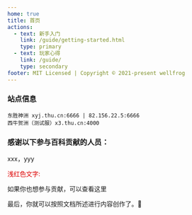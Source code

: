 ```yaml
---
home: true
title: 首页
actions:
  - text: 新手入门
    link: /guide/getting-started.html
    type: primary
  - text: 玩家心得
    link: /guide/
    type: secondary
footer: MIT Licensed | Copyright © 2021-present wellfrog
---
```


### 站点信息

```sh:no-line-numbers
东胜神洲 xyj.thu.cn:6666 | 82.156.22.5:6666
西牛贺洲（测试服）x3.thu.cn:4000
```



### 感谢以下参与百科贡献的人员：

xxx，yyy

<font color="#dd0000">浅红色文字:</font>

如果你也想参与贡献，可以查看这里

最后，你就可以按照文档所述进行内容创作了。:beers:
